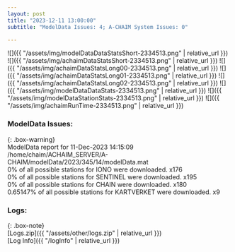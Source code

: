 ```yaml
---
layout: post
title: "2023-12-11 13:00:00"
subtitle: "ModelData Issues: 4; A-CHAIM System Issues: 0"

---
```


![]({{ "/assets/img/modelDataDataStatsShort-2334513.png" | relative_url }})
![]({{ "/assets/img/achaimDataStatsShort-2334513.png" | relative_url }})
![]({{ "/assets/img/achaimDataStatsLong00-2334513.png" | relative_url }})
![]({{ "/assets/img/achaimDataStatsLong01-2334513.png" | relative_url }})
![]({{ "/assets/img/achaimDataStatsLong02-2334513.png" | relative_url }})
![]({{ "/assets/img/modelDataDataStats-2334513.png" | relative_url }})
![]({{ "/assets/img/modelDataStationStats-2334513.png" | relative_url }})
![]({{ "/assets/img/achaimRunTime-2334513.png" | relative_url }})


### ModelData Issues:  
  
{: .box-warning}  
 ModelData report for 11-Dec-2023 14:15:09   
 /home/chaim/ACHAIM_SERVER/A-CHAIM/modelData/2023/345/14/modelData.mat   
 0% of all possible stations for IONO were downloaded. x176   
 0% of all possible stations for SENTINEL were downloaded. x195   
 0% of all possible stations for CHAIN were downloaded. x180   
 0.65147% of all possible stations for KARTVERKET were downloaded. x9   
  


### Logs:  
  
{: .box-note}  
[Logs.zip]({{ "/assets/other/logs.zip" | relative_url }})  
[Log Info]({{ "/logInfo" | relative_url }})  
